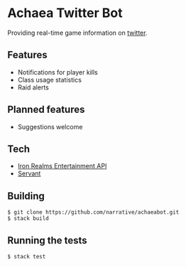 # Achaea Twitter Bot
Providing real-time game information on [twitter](link-to-twitter).

## Features
* Notifications for player kills
* Class usage statistics
* Raid alerts

## Planned features
* Suggestions welcome

## Tech
* [Iron Realms Entertainment API](http://www.ironrealms.com/IREAPIdocumentation.pdf)
* [Servant](https://hackage.haskell.org/package/servant)

## Building
    $ git clone https://github.com/narrative/achaeabot.git
    $ stack build

## Running the tests
    $ stack test

